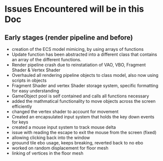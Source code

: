 # Issues Encountered will be in this Doc

## Early stages (render pipeline and before)

- creation of the ECS model mimicing, by using arrays of functions
- Update function has been abstracted into a different class that contains an array of the different functions.
- Render pipeline crash due to reinstatiation of VAO, VBO, Fragment Shader & Vertex Shader
- Overhauled all rendering pipeline objects to class model, also now using scripts in objects
- Fragment Shader and vertex Shader storage system, specific formatting for easy understanding
- GameObject pool is self contained and calls all functions necessary
- added the mathmatical functionality to move objects across the screen efficiently
- changed the vertex shader to account for movement
- Created an encapsulated input system that holds the key down events for keys
- created a mouse input system to track mouse delta
- issue with reading the escape to exit the mouse from the screen (fixed)
- allowing clicking back into the window
- grouund tile ebo usage, keeps breaking, reverted back to no ebo
- worked on random displacement for floor mesh
- linking of vertices in the floor mesh

